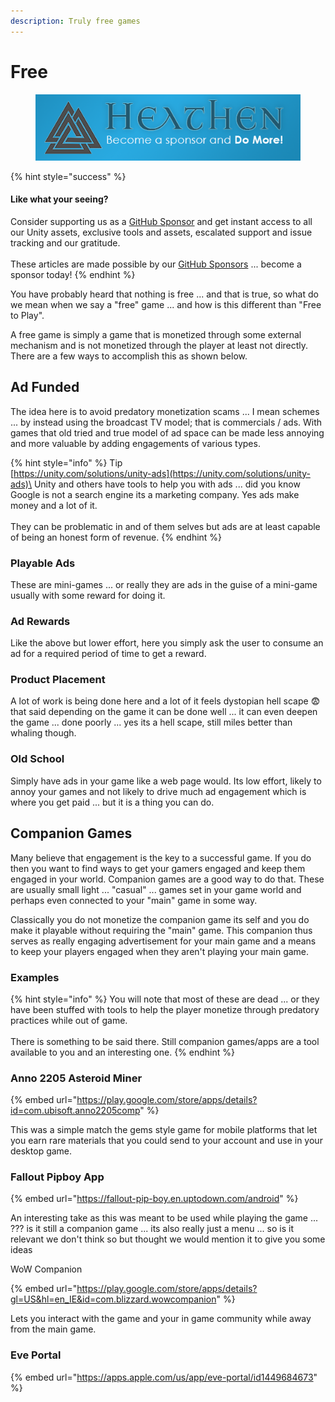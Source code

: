 ```yaml
---
description: Truly free games
---
```


# Free

<figure><img src="../../../../../.gitbook/assets/512x128 Sponsor Banner.png" alt="Become a sponsor and Do More"><figcaption></figcaption></figure>

{% hint style="success" %}
#### Like what your seeing?

Consider supporting us as a [GitHub Sponsor](../../../../become-a-sponsor.md) and get instant access to all our Unity assets, exclusive tools and assets, escalated support and issue tracking and our gratitude.\
\
These articles are made possible by our [GitHub Sponsors](https://github.com/sponsors/heathen-engineering) ... become a sponsor today!
{% endhint %}

You have probably heard that nothing is free ... and that is true, so what do we mean when we say a "free" game ... and how is this different than "Free to Play".

A free game is simply a game that is monetized through some external mechanism and is not monetized through the player at least not directly. There are a few ways to accomplish this as shown below.

## Ad Funded

The idea here is to avoid predatory monetization scams ... I mean schemes ... by instead using the broadcast TV model; that is commercials / ads. With games that old tried and true model of ad space can be made less annoying and more valuable by adding engagements of various types.

{% hint style="info" %}
Tip\
[https://unity.com/solutions/unity-ads](https://unity.com/solutions/unity-ads)\
Unity and others have tools to help you with ads ... did you know Google is not a search engine its a marketing company. Yes ads make money and a lot of it.\
\
They can be problematic in and of them selves but ads are at least capable of being an honest form of revenue.
{% endhint %}

### Playable Ads

These are mini-games ... or really they are ads in the guise of a mini-game usually with some reward for doing it.

### Ad Rewards

Like the above but lower effort, here you simply ask the user to consume an ad for a required period of time to get a reward.&#x20;

### Product Placement

A lot of work is being done here and a lot of it feels dystopian hell scape 😨that said depending on the game it can be done well ... it can even deepen the game ... done poorly ... yes its a hell scape, still miles better than whaling though.

### Old School

Simply have ads in your game like a web page would. Its low effort, likely to annoy your games and not likely to drive much ad engagement which is where you get paid ... but it is a thing you can do.

## Companion Games

Many believe that engagement is the key to a successful game. If you do then you want to find ways to get your gamers engaged and keep them engaged in your world. Companion games are a good way to do that. These are usually small light ... "casual" ... games set in your game world and perhaps even connected to your "main" game in some way.

Classically you do not monetize the companion game its self and you do make it playable without requiring the "main" game. This companion thus serves as really engaging advertisement for your main game and a means to keep your players engaged when they aren't playing your main game.

### Examples

{% hint style="info" %}
You will note that most of these are dead ... or they have been stuffed with tools to help the player monetize through predatory practices while out of game.\
\
There is something to be said there. Still companion games/apps are a tool available to you and an interesting one.
{% endhint %}

### Anno 2205 Asteroid Miner

{% embed url="https://play.google.com/store/apps/details?id=com.ubisoft.anno2205comp" %}

This was a simple match the gems style game for mobile platforms that let you earn rare materials that you could send to your account and use in your desktop game.

### Fallout Pipboy App

{% embed url="https://fallout-pip-boy.en.uptodown.com/android" %}

An interesting take as this was meant to be used while playing the game ... ??? is it still a companion game ... its also really just a menu ... so is it relevant we don't think so but thought we would mention it to give you some ideas

WoW Companion

{% embed url="https://play.google.com/store/apps/details?gl=US&hl=en_IE&id=com.blizzard.wowcompanion" %}

Lets you interact with the game and your in game community while away from the main game.

### Eve Portal

{% embed url="https://apps.apple.com/us/app/eve-portal/id1449684673" %}
